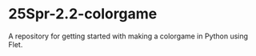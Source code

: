 # 25Spr-2.2-colorgame
A repository for getting started with making a colorgame in Python using Flet. 